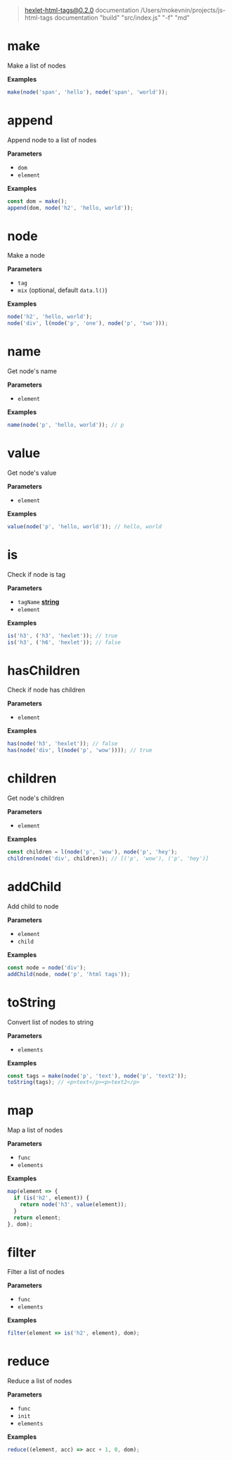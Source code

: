 
> hexlet-html-tags@0.2.0 documentation /Users/mokevnin/projects/js-html-tags
> documentation "build" "src/index.js" "-f" "md"

<!-- Generated by documentation.js. Update this documentation by updating the source code. -->

# make

Make a list of nodes

**Examples**

```javascript
make(node('span', 'hello'), node('span', 'world'));
```

# append

Append node to a list of nodes

**Parameters**

-   `dom`  
-   `element`  

**Examples**

```javascript
const dom = make();
append(dom, node('h2', 'hello, world'));
```

# node

Make a node

**Parameters**

-   `tag`  
-   `mix`   (optional, default `data.l()`)

**Examples**

```javascript
node('h2', 'hello, world');
node('div', l(node('p', 'one'), node('p', 'two')));
```

# name

Get node's name

**Parameters**

-   `element`  

**Examples**

```javascript
name(node('p', 'hello, world')); // p
```

# value

Get node's value

**Parameters**

-   `element`  

**Examples**

```javascript
value(node('p', 'hello, world')); // hello, world
```

# is

Check if node is tag

**Parameters**

-   `tagName` **[string](https://developer.mozilla.org/en-US/docs/Web/JavaScript/Reference/Global_Objects/String)** 
-   `element`  

**Examples**

```javascript
is('h3', ('h3', 'hexlet')); // true
is('h3', ('h6', 'hexlet')); // false
```

# hasChildren

Check if node has children

**Parameters**

-   `element`  

**Examples**

```javascript
has(node('h3', 'hexlet')); // false
has(node('div', l(node('p', 'wow')))); // true
```

# children

Get node's children

**Parameters**

-   `element`  

**Examples**

```javascript
const children = l(node('p', 'wow'), node('p', 'hey');
children(node('div', children)); // [('p', 'wow'), ('p', 'hey')]
```

# addChild

Add child to node

**Parameters**

-   `element`  
-   `child`  

**Examples**

```javascript
const node = node('div');
addChild(node, node('p', 'html tags'));
```

# toString

Convert list of nodes to string

**Parameters**

-   `elements`  

**Examples**

```javascript
const tags = make(node('p', 'text'), node('p', 'text2'));
toString(tags); // <p>text</p><p>text2</p>
```

# map

Map a list of nodes

**Parameters**

-   `func`  
-   `elements`  

**Examples**

```javascript
map(element => {
  if (is('h2', element)) {
    return node('h3', value(element));
  }
  return element;
}, dom);
```

# filter

Filter a list of nodes

**Parameters**

-   `func`  
-   `elements`  

**Examples**

```javascript
filter(element => is('h2', element), dom);
```

# reduce

Reduce a list of nodes

**Parameters**

-   `func`  
-   `init`  
-   `elements`  

**Examples**

```javascript
reduce((element, acc) => acc + 1, 0, dom);
```
